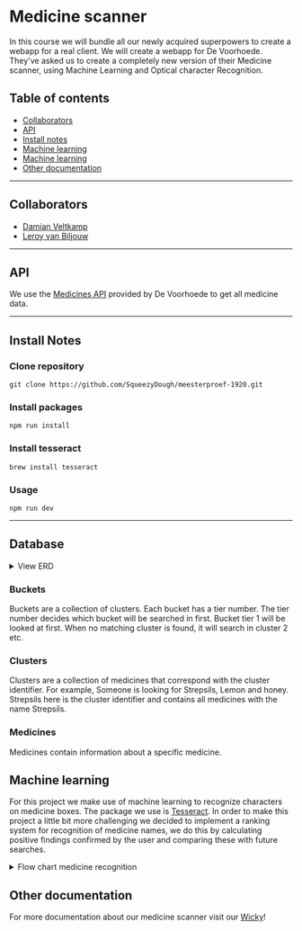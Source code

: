 # Medicine scanner
In this course we will bundle all our newly acquired superpowers to create a webapp for a real client. We will create a webapp for De Voorhoede. They've asked us to create a completely new version of their Medicine scanner, using Machine Learning and Optical character Recognition.

## Table of contents
- [Collaborators](#collaborators)
- [API](#api)
- [Install notes](#install)
- [Machine learning](#database)
- [Machine learning](#machine-learning)
- [Other documentation](#docs)

------

<a name="collaborators">

## Collaborators
- [Damian Veltkamp](https://github.com/damian1997/meesterproef-1920)
- [Leroy van Biljouw](https://github.com/SqueezyDough/meesterproef-1920)

------


<a name="api">

## API
We use the [Medicines API](https://hva-cmd-meesterproef-ai.now.sh/medicines) provided by De Voorhoede to get all medicine data.

------

<a name="install">

## Install Notes
### Clone repository
`git clone https://github.com/SqueezyDough/meesterproef-1920.git`

### Install packages
`npm run install`

### Install tesseract
`brew install tesseract`

### Usage
`npm run dev`

------

<a name="database">
  
## Database

<details>
  <summary>View ERD</summary>
    
  ![meds_erd](https://user-images.githubusercontent.com/33430653/83024678-053cd000-a02f-11ea-89ee-f4d7ad417dc3.png)
</details>

### Buckets
Buckets are a collection of clusters. Each bucket has a tier number. The tier number decides which bucket will be searched in first. Bucket tier 1 will be looked at first. When no matching cluster is found, it will search in cluster 2 etc.

### Clusters
Clusters are a collection of medicines that correspond with the cluster identifier. For example, Someone is looking for Strepsils, Lemon and honey. Strepsils here is the cluster identifier and contains all medicines with the name Strepsils. 

### Medicines
Medicines contain information about a specific medicine.

<a name="ml">
  
## Machine learning
For this project we make use of machine learning to recognize characters on medicine boxes. The package we use is [Tesseract](https://www.npmjs.com/package/node-tesseract-ocr).
In order to make this project a little bit more challenging we decided to implement a ranking system for recognition of medicine names, we do this by calculating positive findings confirmed by the user
and comparing these with future searches.

<details>
<summary>Flow chart medicine recognition</summary>
Recognition flow start

![flow-chart-v1-flow-start](https://user-images.githubusercontent.com/19706066/83023546-54820100-a02d-11ea-81b4-aa99712fc7b8.jpg)

------

Recognizing medicine name flow

![flow-chart-v1-recognise-name-flow](https://user-images.githubusercontent.com/19706066/83023571-5cda3c00-a02d-11ea-9568-828ea07fc889.jpg)

------

Recognizing RVG code flow

![flow-chart-v1-recognise-rvg-flow](https://user-images.githubusercontent.com/19706066/83023595-64014a00-a02d-11ea-841e-e854756ca2ce.jpg)
</details>

<a name="docs">
  
## Other documentation
For more documentation about our medicine scanner visit our [Wicky](https://github.com/SqueezyDough/meesterproef-1920/wiki)!
